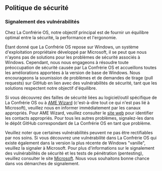 ## Politique de sécurité

### Signalement des vulnérabilités

Chez La Confrérie OS, notre objectif principal est de fournir un équilibre optimal entre la sécurité, la performance et l'ergonomie.

Étant donné que La Confrérie OS repose sur Windows, un système d'exploitation propriétaire développé par Microsoft, il se peut que nous n'ayons pas de solutions pour les problèmes de sécurité associés à Windows. Cependant, nous nous engageons à résoudre toute préoccupation de sécurité causée par La Confrérie OS et accueillons toutes les améliorations apportées à la version de base de Windows. Nous encourageons la soumission de problèmes et de demandes de tirage (pull requests) sur GitHub en lien avec des vulnérabilités de sécurité, tant que les solutions respectent notre objectif d'équilibre.

Si vous découvrez des failles de sécurité liées au logiciel/outil spécifique de La Confrérie OS ou à [AME Wizard](https://ameliorated.io) (c'est-à-dire tout ce qui n'est pas lié à Microsoft), veuillez nous en informer immédiatement par les canaux appropriés. Pour AME Wizard, veuillez consulter le [site web](https://ameliorated.io) pour identifier les contacts appropriés. Pour tous les autres problèmes, signalez-les dans le dépôt GitHub correspondant de La Confrérie OS en tant que problème.

Veuillez noter que certaines vulnérabilités peuvent ne pas être rectifiables par nos soins. Si vous découvrez une vulnérabilité dans La Confrérie OS qui existe également dans la version la plus récente de Windows "vanille", veuillez la signaler à Microsoft. Pour plus d'informations sur le signalement des vulnérabilités de sécurité et les tests de pénétration (pentesting), veuillez consulter le site [Microsoft](https://www.microsoft.com/en-us/msrc/faqs-report-an-issue). Nous vous souhaitons bonne chance dans vos démarches de signalement.
